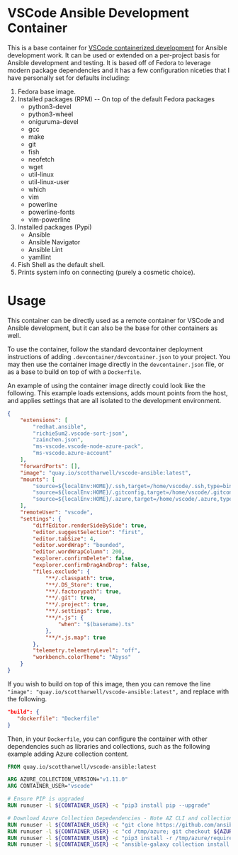 # VSCode Ansible Development Container

This is a base container for [VSCode containerized development](https://code.visualstudio.com/docs/remote/containers) for Ansible development work.  It can be used or extended on a per-project basis for Ansible development and testing.  It is based off of Fedora to leverage modern package dependencies and it has a few configuration niceties that I have personally set for defaults including:

1. Fedora base image.
2. Installed packages (RPM) -- On top of the default Fedora packages
   * python3-devel 
   * python3-wheel 
   * oniguruma-devel 
   * gcc 
   * make 
   * git 
   * fish 
   * neofetch 
   * wget 
   * util-linux 
   * util-linux-user 
   * which 
   * vim 
   * powerline 
   * powerline-fonts 
   * vim-powerline
3. Installed packages (Pypi)
   * Ansible
   * Ansible Navigator
   * Ansible Lint
   * yamllint
4. Fish Shell as the default shell.
5. Prints system info on connecting (purely a cosmetic choice).

# Usage

This container can be directly used as a remote container for VSCode and Ansible development, but it can also be the base for other containers as well.

To use the container, follow the standard devcontainer deployment instructions of adding `.devcontainer/devcontainer.json` to your project.  You may then use the container image directly in the `devcontainer.json` file, or as a base to build on top of with a `Dockerfile`.

An example of using the container image directly could look like the following.  This example loads extensions, adds mount points from the host, and applies settings that are all isolated to the development environment.

```json
{
    "extensions": [
        "redhat.ansible",
        "richie5um2.vscode-sort-json",
        "zainchen.json",
        "ms-vscode.vscode-node-azure-pack",
        "ms-vscode.azure-account"
    ],
    "forwardPorts": [],
    "image": "quay.io/scottharwell/vscode-ansible:latest",
    "mounts": [
        "source=${localEnv:HOME}/.ssh,target=/home/vscode/.ssh,type=bind",
        "source=${localEnv:HOME}/.gitconfig,target=/home/vscode/.gitconfig,type=bind",
        "source=${localEnv:HOME}/.azure,target=/home/vscode/.azure,type=bind"
    ],
    "remoteUser": "vscode",
    "settings": {
        "diffEditor.renderSideBySide": true,
        "editor.suggestSelection": "first",
        "editor.tabSize": 4,
        "editor.wordWrap": "bounded",
        "editor.wordWrapColumn": 200,
        "explorer.confirmDelete": false,
        "explorer.confirmDragAndDrop": false,
        "files.exclude": {
            "**/.classpath": true,
            "**/.DS_Store": true,
            "**/.factorypath": true,
            "**/.git": true,
            "**/.project": true,
            "**/.settings": true,
            "**/*.js": {
                "when": "$(basename).ts"
            },
            "**/*.js.map": true
        },
        "telemetry.telemetryLevel": "off",
        "workbench.colorTheme": "Abyss"
    }
}
```

If you wish to build on top of this image, then you can remove the line `"image": "quay.io/scottharwell/vscode-ansible:latest",` and replace with the following.

```json
"build": {
   "dockerfile": "Dockerfile"
}
```

Then, in your `Dockerfile`, you can configure the container with other dependencies such as libraries and collections, such as the following example adding Azure collection content.

```Dockerfile
FROM quay.io/scottharwell/vscode-ansible:latest

ARG AZURE_COLLECTION_VERSION="v1.11.0"
ARG CONTAINER_USER="vscode"

# Ensure PIP is upgraded
RUN runuser -l ${CONTAINER_USER} -c "pip3 install pip --upgrade"

# Download Azure Collection Depedendencies - Note AZ CLI and collection have conflicting dependencies and cannot be installed together.
RUN runuser -l ${CONTAINER_USER} -c "git clone https://github.com/ansible-collections/azure.git /tmp/azure"
RUN runuser -l ${CONTAINER_USER} -c "cd /tmp/azure; git checkout ${AZURE_COLLECTION_VERSION}"
RUN runuser -l ${CONTAINER_USER} -c "pip3 install -r /tmp/azure/requirements-azure.txt"
RUN runuser -l ${CONTAINER_USER} -c "ansible-galaxy collection install azure.azcollection"
```